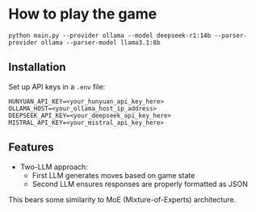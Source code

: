 # How to play the game

```
python main.py --provider ollama --model deepseek-r1:14b --parser-provider ollama --parser-model llama3.1:8b
```

## Installation

Set up API keys in a `.env` file:

```
HUNYUAN_API_KEY=<your_hunyuan_api_key_here>
OLLAMA_HOST=<your_ollama_host_ip_address>
DEEPSEEK_API_KEY=<your_deepseek_api_key_here>
MISTRAL_API_KEY=<your_mistral_api_key_here>
```

## Features

- Two-LLM approach:
  - First LLM generates moves based on game state
  - Second LLM ensures responses are properly formatted as JSON

This bears some similarity to MoE (Mixture-of-Experts) architecture.
